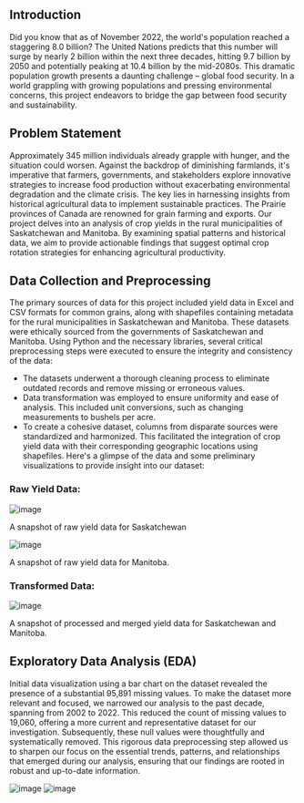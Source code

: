 ## Introduction
Did you know that as of November 2022, the world's population reached a staggering 8.0 billion? The United Nations predicts that this number will surge by nearly 2 billion within the next three decades, hitting 9.7 billion by 2050 and potentially peaking at 10.4 billion by the mid-2080s. This dramatic population growth presents a daunting challenge – global food security. 
In a world grappling with growing populations and pressing environmental concerns, this project endeavors to bridge the gap between food security and sustainability.

## Problem Statement
Approximately 345 million individuals already grapple with hunger, and the situation could worsen.
Against the backdrop of diminishing farmlands, it's imperative that farmers, governments, and stakeholders explore innovative strategies to increase food production without exacerbating environmental degradation and the climate crisis. The key lies in harnessing insights from historical agricultural data to implement sustainable practices.
The Prairie provinces of Canada are renowned for grain farming and exports. Our project delves into an analysis of crop yields in the rural municipalities of Saskatchewan and Manitoba. By examining spatial patterns and historical data, we aim to provide actionable findings that suggest optimal crop rotation strategies for enhancing agricultural productivity.

## Data Collection and Preprocessing
The primary sources of data for this project included yield data in Excel and CSV formats for common grains, along with shapefiles containing metadata for the rural municipalities in Saskatchewan and Manitoba. These datasets were ethically sourced from the governments of Saskatchewan and Manitoba.
Using Python and the necessary libraries, several critical preprocessing steps were executed to ensure the integrity and consistency of the data:
*	The datasets underwent a thorough cleaning process to eliminate outdated records and remove missing or erroneous values.
*	Data transformation was employed to ensure uniformity and ease of analysis. This included unit conversions, such as changing measurements to bushels per acre.
*	To create a cohesive dataset, columns from disparate sources were standardized and harmonized. This facilitated the integration of crop yield data with their corresponding geographic locations using shapefiles.
Here's a glimpse of the data and some preliminary visualizations to provide insight into our dataset:
### Raw Yield Data:
![image](https://github.com/Minidoughnut/AgTech/assets/104665188/ce1b2b01-ea15-46ed-8d7a-353bd1f560b8)

A snapshot of raw yield data for Saskatchewan

![image](https://github.com/Minidoughnut/AgTech/assets/104665188/61743d43-e2e5-424d-a900-bcb1480e7b27)

A snapshot of raw yield data for Manitoba.
 
### Transformed Data:
 ![image](https://github.com/Minidoughnut/AgTech/assets/104665188/bb265180-1576-4561-b32c-295f35fb8725)


A snapshot of processed and merged yield data for Saskatchewan and Manitoba.

## Exploratory Data Analysis (EDA)
Initial data visualization using a bar chart on the dataset revealed the presence of a substantial 95,891 missing values. To make the dataset more relevant and focused, we narrowed our analysis to the past decade, spanning from 2002 to 2022. This reduced the count of missing values to 19,060, offering a more current and representative dataset for our investigation.
Subsequently, these null values were thoughtfully and systematically removed.  This rigorous data preprocessing step allowed us to sharpen our focus on the essential trends, patterns, and relationships that emerged during our analysis, ensuring that our findings are rooted in robust and up-to-date information.

![image](https://github.com/Minidoughnut/AgTech/assets/104665188/d7e1f123-060a-4f04-a21f-9ba58874d93d)
![image](https://github.com/Minidoughnut/AgTech/assets/104665188/979ee903-1e7d-4c02-908a-6d97b468332b)






